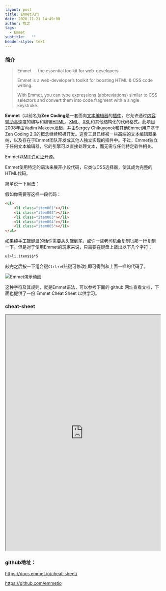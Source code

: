 ```yaml
---
layout: post
title: Emmet入门
date: 2020-11-21 14:49:00
author: 牧之
tags: 
  - Emmet
subtitle:   ""
header-style: text
---
```



### 简介

> Emmet — the essential toolkit for web-developers
>
> Emmet is a web-developer’s toolkit for boosting HTML & CSS code writing.
>
>  With Emmet, you can type expressions (abbreviations) similar to CSS selectors and convert them into code fragment with a single keystroke. 



**Emmet**（以前名为**Zen Coding**是一套面向[文本编辑器](https://zh.m.wikipedia.org/wiki/文本编辑器)的[插件](https://zh.m.wikipedia.org/wiki/插件)，它允许通过[内容辅助](https://zh.m.wikipedia.org/wiki/内容辅助)高速度的编写和编辑[HTML](https://zh.m.wikipedia.org/wiki/HTML)、[XML](https://zh.m.wikipedia.org/wiki/XML)、[XSL](https://zh.m.wikipedia.org/wiki/可扩展样式语言)和其他结构化的代码格式。此项目2008年由Vadim  Makeev发起，并由Sergey  Chikuyonok和其他Emmet用户基于Zen Coding 2.0的概念继续积极开发。这套工具已经被一些高端的文本编辑器采纳，以及存在于Emmet团队开发或其他人独立实现的插件中。不过，Emmet独立于任何文本编辑器，它的引擎可以直接处理文本，而无需与任何特定软件相关。

Emmet以[MIT许可证](https://zh.m.wikipedia.org/wiki/MIT許可證)开源。 

Emmet使用特定的语法来展开小段代码，它类似CSS选择器，使其成为完整的HTML代码。

简单说一下用法：

假如你需要写这样一段代码： 

```html
<ul>    
    <li class="item001"></li>    
    <li class="item002"></li>    
    <li class="item003"></li>    
    <li class="item004"></li>    
    <li class="item005"></li>
</ul>
```

如果纯手工敲键盘的话你需要从头敲到尾，或许一些老司机会复制`li`那一行复制一下。但是对于使用Emmet的玩家来说，只需要在键盘上敲出以下几个字符：

```html
ul>li.item$$$*5
```

敲完之后按一下组合键`Ctrl`+`e`(热键可修改),即可得到和上面一样的代码了。

![Emmet演示动画](https://github.com/enletregn/myHexoBlogBackup/blob/master/source/_posts/t202005292000/emmet1.gif?raw=true)

这种字符及其规则，就是Emmet语法，可以参考下面的 github 网址查看文档，下面也提供了一份 Emmet Cheat Sheet 以供学习。

### cheat-sheet

<iframe src="https://blog.cseve.com/usr/uploads/cheatsheet-a5.pdf" width="100%" height=768></iframe>

### github地址：
https://docs.emmet.io/cheat-sheet/

https://github.com/emmetio


